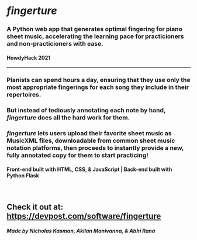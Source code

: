 # *fingerture*

### A **Python** web app that generates optimal fingering for piano sheet music, accelerating the learning pace for practicioners and non-practicioners with ease.
#### HowdyHack 2021

---

### Pianists can spend hours a day, ensuring that they use only the most appropriate fingerings for each song they include in their repertoires.
### But instead of tediously annotating each note by hand, *fingerture* does all the hard work for them.
### *fingerture* lets users upload their favorite sheet music as MusicXML files, downloadable from common sheet music notation platforms, then proceeds to instantly provide a new, fully annotated copy for them to start practicing!

#### Front-end built with HTML, CSS, & JavaScript | Back-end built with Python Flask

<br/>

## Check it out at: https://devpost.com/software/fingerture
#### *Made by Nicholas Kasman, Akilan Manivanna, & Abhi Rana*
